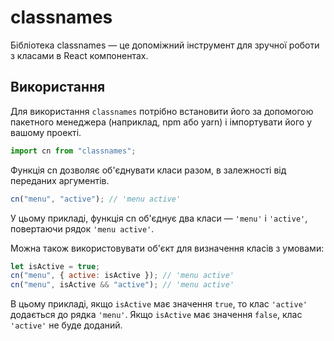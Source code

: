# classnames

Бібліотека classnames — це допоміжний інструмент для зручної роботи з класами в React компонентах.

## Використання

Для використання `classnames` потрібно встановити його за допомогою пакетного менеджера (наприклад, npm або yarn) і імпортувати його у вашому проекті.

```jsx
import cn from "classnames";
```

Функція cn дозволяє об'єднувати класи разом, в залежності від переданих аргументів.

```jsx
cn("menu", "active"); // 'menu active'
```

У цьому прикладі, функція cn об'єднує два класи — `'menu'` і `'active'`, повертаючи рядок `'menu active'`.

Можна також використовувати об'єкт для визначення класів з умовами:

```jsx
let isActive = true;
cn("menu", { active: isActive }); // 'menu active'
cn("menu", isActive && "active"); // 'menu active'
```

В цьому прикладі, якщо `isActive` має значення `true`, то клас `'active'` додається до рядка `'menu'`. Якщо `isActive` має значення `false`, клас `'active'` не буде доданий.

